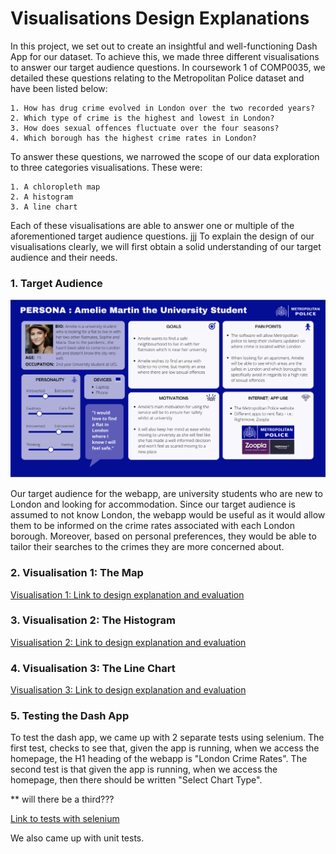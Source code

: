 # Visualisations Design Explanations

In this project, we set out to create an insightful and well-functioning Dash App for our dataset. To achieve this, we made three different visualisations to answer our target audience questions.
In coursework 1 of COMP0035, we detailed these questions relating to the Metropolitan Police dataset and have been listed below:

    1. How has drug crime evolved in London over the two recorded years?
    2. Which type of crime is the highest and lowest in London?
    3. How does sexual offences fluctuate over the four seasons?
    4. Which borough has the highest crime rates in London?

To answer these questions, we narrowed the scope of our data exploration to three categories visualisations. These were:

    1. A chloropleth map
    2. A histogram
    3. A line chart

Each of these visualisations are able to answer one or multiple of the aforementioned target audience questions. 
jjj
To explain the design of our visualisations clearly, we will first obtain a solid understanding of our target audience and their needs.

### 1. Target Audience

![Persona](../assets/persona.png)

Our target audience for the webapp, are university students who are new to London and looking for accommodation.
Since our target audience is assumed to not know London, the webapp would be useful as it would allow them to be informed on the crime rates associated with each London borough.
Moreover, based on personal preferences, they would be able to tailor their searches to the crimes they are more concerned about.

### 2. Visualisation 1: The Map

[Visualisation 1: Link to design explanation and evaluation](../markdown_files/visualisation_1.md)

### 3. Visualisation 2: The Histogram

[Visualisation 2: Link to design explanation and evaluation](../markdown_files/visualisation_2.md)

### 4. Visualisation 3: The Line Chart

[Visualisation 3: Link to design explanation and evaluation](../markdown_files/visualisation_3.md)

### 5. Testing the Dash App

To test the dash app, we came up with 2 separate tests using selenium.
The first test, checks to see that, given the app is running, when we access the homepage, the H1 heading of the webapp is "London Crime Rates".
The second test is that given the app is running, when we access the homepage, then there should be written "Select Chart Type".

** will there be a third???

[Link to tests with selenium](../test_crime.py)

We also came up with unit tests. 





